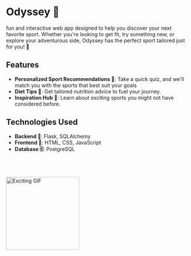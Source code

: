 # Odyssey 🎱 

fun and interactive web app designed to help you discover your next favorite sport. Whether you're looking to get fit, try something new, or explore your adventurous side, Odyssey has the perfect sport tailored just for you! 💪  

## Features  
- **Personalized Sport Recommendations 🎯**: Take a quick quiz, and we'll match you with the sports that best suit your goals 
- **Diet Tips 🥗**: Get tailored nutrition advice to fuel your journey.  
- **Inspiration Hub 🌈**: Learn about exciting sports you might not have considered before.  

## Technologies Used  
- **Backend 🔧**: Flask, SQLAlchemy  
- **Frontend 🎨**: HTML, CSS, JavaScript  
- **Database 🗄️**: PostgreSQL  

<br> <br> 

<a href="https://www.linkedin.com/in/ritagalkov/" target="_blank">
  <img src="https://i.giphy.com/media/v1.Y2lkPTc5MGI3NjExZDVhdHo2OTE3OGM0ZTk5cG8xYzliY2FieXg0ZGc3cjhvcjVkOXBxZSZlcD12MV9pbnRlcm5hbF9naWZfYnlfaWQmY3Q9cw/rufA4eAG74WgYIALHb/giphy.gif" alt="Exciting GIF" width="200"/>
</a>
